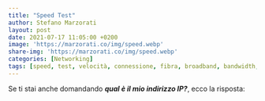 ```yaml
---
title: "Speed Test"
author: Stefano Marzorati
layout: post
date: 2021-07-17 11:05:00 +0200
image: 'https://marzorati.co/img/speed.webp'
share-img: 'https://marzorati.co/img/speed.webp'
categories: [Networking]
tags: [speed, test, velocità, connessione, fibra, broadband, bandwidth, speedtest, speed test, bandwidth speed test, internet speed test, broadband speed test, internet, network, broadband, latency, ping, throughput, download, upload, connection, dsl, adsl, cable, t1, isp, voip, ip, p address, tcp]
---
```

<center>
<script src="https://ws.nperf.com/partner/js?k=33320d1b-1d22-4731-a225-7e710332a1f8"></script>
</center>

Se ti stai anche domandando ***qual è il mio indirizzo IP?***, ecco la risposta:

<!--- Begin WIMI Script ---></p>
<div style="text-align: center;"><script type="text/javascript" src="https://ajax.googleapis.com/ajax/libs/jquery/1.9.1/jquery.min.js"></script><script type="text/javascript" src="https://www.whatismyip.com/custom/wimi-script.js"></script></div>
<p><!--- End WIMI Script ---><br />
<center><script type='text/javascript' src='https://it.ipshu.com/ip_location.js'></script></center>